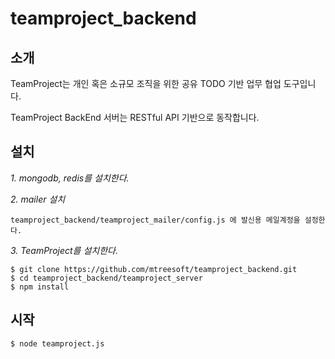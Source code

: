 teamproject_backend
===================

## 소개

TeamProject는 개인 혹은 소규모 조직을 위한 공유 TODO 기반 업무 협업 도구입니다.

TeamProject BackEnd 서버는 RESTful API 기반으로 동작합니다.


## 설치

*1. mongodb, redis를 설치한다.*

*2. mailer 설치*

    teamproject_backend/teamproject_mailer/config.js 에 발신용 메일계정을 설정한다.

*3. TeamProject를 설치한다.*

    $ git clone https://github.com/mtreesoft/teamproject_backend.git
    $ cd teamproject_backend/teamproject_server
    $ npm install
    
## 시작

    $ node teamproject.js
